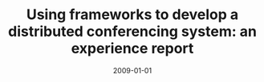 ---
title: "Using frameworks to develop a distributed conferencing system: an experience report"
collection: publications
category: manuscripts
permalink: /publication/2009-01-01-Using-frameworks-to-develop-a-distributed-conferencing-system-an-experience-report
date: 2009-01-01
venue: 'Softw. Pract. Exp.'
paperurl: 'https://doi.org/10.1002/spe.937'
citation: ' Fabio Calefato,  Filippo Lanubile, &quot;Using frameworks to develop a distributed conferencing system: an experience report.&quot; <i>Softw. Pract. Exp.</i>, 2009. DOI: <a href="https://doi.org/10.1002/spe.937">10.1002/spe.937</a>.'
doi: 10.1002/spe.937'
---